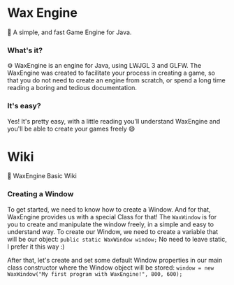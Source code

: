 # Wax Engine
💫 A simple, and fast Game Engine for Java.

### What's it?
⚙️ WaxEngine is an engine for Java, using LWJGL 3 and GLFW.
The WaxEngine was created to facilitate your process in creating a game, so that you do not need to create an engine from scratch, or spend a long time reading a boring and tedious documentation.

### It's easy?
Yes! It's pretty easy, with a little reading you'll understand WaxEngine and you'll be able to create your games freely 😄
# Wiki
📒 WaxEngine Basic Wiki
<br/>
### Creating a Window
To get started, we need to know how to create a Window. And for that, WaxEngine provides us with a special Class for that!
The `WaxWindow` is for you to create and manipulate the window freely, in a simple and easy to understand way.
To create our Window, we need to create a variable that will be our object:
```public static WaxWindow window;```
No need to leave static, I prefer it this way :)

After that, let's create and set some default Window properties in our main class constructor where the Window object will be stored:
```window = new WaxWindow("My first program with WaxEngine!", 800, 600);```



